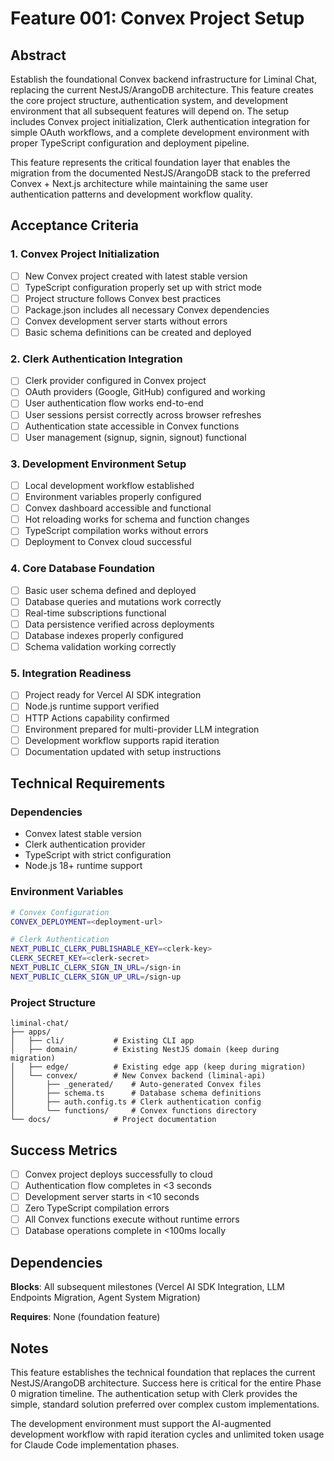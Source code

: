 # Feature 001: Convex Project Setup

## Abstract

Establish the foundational Convex backend infrastructure for Liminal Chat, replacing the current NestJS/ArangoDB architecture. This feature creates the core project structure, authentication system, and development environment that all subsequent features will depend on. The setup includes Convex project initialization, Clerk authentication integration for simple OAuth workflows, and a complete development environment with proper TypeScript configuration and deployment pipeline.

This feature represents the critical foundation layer that enables the migration from the documented NestJS/ArangoDB stack to the preferred Convex + Next.js architecture while maintaining the same user authentication patterns and development workflow quality.

## Acceptance Criteria

### 1. Convex Project Initialization
- [ ] New Convex project created with latest stable version
- [ ] TypeScript configuration properly set up with strict mode
- [ ] Project structure follows Convex best practices
- [ ] Package.json includes all necessary Convex dependencies
- [ ] Convex development server starts without errors
- [ ] Basic schema definitions can be created and deployed

### 2. Clerk Authentication Integration
- [ ] Clerk provider configured in Convex project
- [ ] OAuth providers (Google, GitHub) configured and working
- [ ] User authentication flow works end-to-end
- [ ] User sessions persist correctly across browser refreshes
- [ ] Authentication state accessible in Convex functions
- [ ] User management (signup, signin, signout) functional

### 3. Development Environment Setup
- [ ] Local development workflow established
- [ ] Environment variables properly configured
- [ ] Convex dashboard accessible and functional
- [ ] Hot reloading works for schema and function changes
- [ ] TypeScript compilation works without errors
- [ ] Deployment to Convex cloud successful

### 4. Core Database Foundation
- [ ] Basic user schema defined and deployed
- [ ] Database queries and mutations work correctly
- [ ] Real-time subscriptions functional
- [ ] Data persistence verified across deployments
- [ ] Database indexes properly configured
- [ ] Schema validation working correctly

### 5. Integration Readiness
- [ ] Project ready for Vercel AI SDK integration
- [ ] Node.js runtime support verified
- [ ] HTTP Actions capability confirmed
- [ ] Environment prepared for multi-provider LLM integration
- [ ] Development workflow supports rapid iteration
- [ ] Documentation updated with setup instructions

## Technical Requirements

### Dependencies
- Convex latest stable version
- Clerk authentication provider
- TypeScript with strict configuration
- Node.js 18+ runtime support

### Environment Variables
```bash
# Convex Configuration
CONVEX_DEPLOYMENT=<deployment-url>

# Clerk Authentication
NEXT_PUBLIC_CLERK_PUBLISHABLE_KEY=<clerk-key>
CLERK_SECRET_KEY=<clerk-secret>
NEXT_PUBLIC_CLERK_SIGN_IN_URL=/sign-in
NEXT_PUBLIC_CLERK_SIGN_UP_URL=/sign-up
```

### Project Structure
```
liminal-chat/
├── apps/
│   ├── cli/           # Existing CLI app
│   ├── domain/        # Existing NestJS domain (keep during migration)
│   ├── edge/          # Existing edge app (keep during migration)
│   └── convex/        # New Convex backend (liminal-api)
│       ├── _generated/    # Auto-generated Convex files
│       ├── schema.ts      # Database schema definitions
│       ├── auth.config.ts # Clerk authentication config
│       └── functions/     # Convex functions directory
└── docs/              # Project documentation
```

## Success Metrics

- [ ] Convex project deploys successfully to cloud
- [ ] Authentication flow completes in <3 seconds
- [ ] Development server starts in <10 seconds
- [ ] Zero TypeScript compilation errors
- [ ] All Convex functions execute without runtime errors
- [ ] Database operations complete in <100ms locally

## Dependencies

**Blocks**: All subsequent milestones (Vercel AI SDK Integration, LLM Endpoints Migration, Agent System Migration)

**Requires**: None (foundation feature)

## Notes

This feature establishes the technical foundation that replaces the current NestJS/ArangoDB architecture. Success here is critical for the entire Phase 0 migration timeline. The authentication setup with Clerk provides the simple, standard solution preferred over complex custom implementations.

The development environment must support the AI-augmented development workflow with rapid iteration cycles and unlimited token usage for Claude Code implementation phases.
